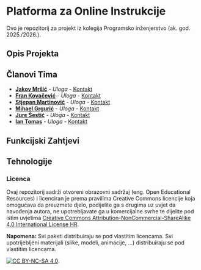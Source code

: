 # Platforma za Online Instrukcije

Ovo je repozitorij za projekt iz kolegija Programsko inženjerstvo (ak. god. 2025./2026.).

## Opis Projekta

## Članovi Tima

*   **[Jakov Mršić](https://github.com/Jakov207)** - *Uloga* - [Kontakt](mailto:jakov.mrsic@fer.unizg.hr)
*   **[Fran Kovačević](https://github.com/FranKovacevic)** - *Uloga* - [Kontakt](mailto:fran.kovacevic@fer.unizg.hr)
*   **[Stjepan Martinović](https://github.com/stjepanmmm)** - *Uloga* - [Kontakt](mailto:stjepan.martinovic@fer.unizg.hr)
*   **[Mihael Grgurić]()** - *Uloga* - [Kontakt](mailto:mihael.grguric@fer.unizg.hr)
*   **[Jure Šestić]()** - *Uloga* - [Kontakt](mailto:jure.sestic@fer.unizg.hr)
*   **[Ian Tomas]()** - *Uloga* - [Kontakt](mailto:ian.tomas@fer.unizg.hr)

## Funkcijski Zahtjevi

## Tehnologije

### Licenca

Ovaj repozitorij sadrži otvoreni obrazovni sadržaj (eng. Open Educational Resources) i licenciran je prema pravilima Creative Commons licencije koja omogućava da preuzmete djelo, podijelite ga s drugima uz uvjet da navođenja autora, ne upotrebljavate ga u komercijalne svrhe te dijelite pod istim uvjetima [Creative Commons Attribution-NonCommercial-ShareAlike 4.0 International License HR](https://creativecommons.org/licenses/by-nc-sa/4.0/deed.hr).

**Napomena:**
Svi paketi distribuiraju se pod vlastitim licencama. Svi upotrijebljeni materijali (slike, modeli, animacije, ...) distribuiraju se pod vlastitim licencama.

[![CC BY-NC-SA 4.0][cc-by-nc-sa-image]][cc-by-nc-sa].

[cc-by-nc-sa]: https://creativecommons.org/licenses/by-nc-sa/4.0/deed.hr
[cc-by-nc-sa-image]: https://licensebuttons.net/l/by-nc-sa/4.0/88x31.png
